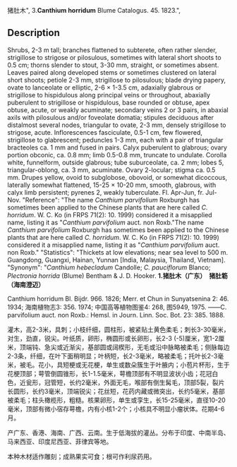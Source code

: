 猪肚木",
3.**Canthium horridum** Blume Catalogus. 45. 1823.",

## Description
Shrubs, 2-3 m tall; branches flattened to subterete, often rather slender, strigillose to strigose or pilosulous, sometimes with lateral short shoots to 0.5 cm; thorns slender to stout, 3-30 mm, straight, or sometimes absent. Leaves paired along developed stems or sometimes clustered on lateral short shoots; petiole 2-3 mm, strigillose to pilosulous; blade drying papery, ovate to lanceolate or elliptic, 2-6 × 1-3.5 cm, adaxially glabrous or strigillose to hispidulous along principal veins or throughout, abaxially puberulent to strigillose or hispidulous, base rounded or obtuse, apex obtuse, acute, or weakly acuminate; secondary veins 2 or 3 pairs, in abaxial axils with pilosulous and/or foveolate domatia; stipules deciduous after distalmost several nodes, triangular to ovate, 2-3 mm, densely strigillose to strigose, acute. Inflorescences fasciculate, 0.5-1 cm, few flowered, strigillose to glabrescent; peduncles 1-3 mm, each with a pair of triangular bracteoles ca. 1 mm and fused in pairs. Calyx puberulent to glabrous; ovary portion obconic, ca. 0.8 mm; limb 0.5-0.8 mm, truncate to undulate. Corolla white, funnelform, outside glabrous; tube suburceolate, ca. 2 mm; lobes 5, triangular-oblong, ca. 3 mm, acuminate. Ovary 2-locular; stigma ca. 0.5 mm. Drupes yellow, ovoid to subglobose, obovoid, or somewhat dicoccous, laterally somewhat flattened, 15-25 × 10-20 mm, smooth, glabrous, with calyx limb persistent; pyrenes 2, weakly tuberculate. Fl. Apr-Jun, fr. Jul-Nov.
  "Reference": "The name *Canthium parvifolium* Roxburgh has sometimes been applied to the Chinese plants that are here called *C. horridum*. W. C. Ko (in FRPS 71(2): 10. 1999) considered it a misapplied name, listing it as \"*Canthium parvifolium* auct. non Roxb.\"The name *Canthium parvifolium* Roxburgh has sometimes been applied to the Chinese plants that are here called *C. horridum*. W. C. Ko (in FRPS 71(2): 10. 1999) considered it a misapplied name, listing it as \"*Canthium parvifolium* auct. non Roxb.\"
  "Statistics": "Thickets at low elevations; near sea level to 500 m. Guangdong, Guangxi, Hainan, Yunnan [India, Malaysia, Thailand, Vietnam].
  "Synonym": "*Canthium hebecladum* Candolle; *C. pauciflorum* Blanco; *Plectronia horrida* (Blume) Bentham &amp; J. D. Hooker.
**1.猪肚木（广东）　猪肚簕（海南澄迈）**

Canthium horridum Bl. Bijdr. 966. 1826; Merr. et Chun in Sunyatsenina 2: 46. 1934; 海南植物志3: 356. 1974; 中国高等植物图鉴4: 268, 图5949, 1975. ——C. parvifolium auct. non Roxb.: Hemsl. in Journ. Linn. Soc. Bot. 23: 385. 1888.

灌木，高2-3米，具刺；小枝纤细，圆柱形，被紧贴土黄色柔毛；刺长3-30毫米，对生，劲直，锐尖。叶纸质，卵形，椭圆形或长卵形，长2-3 (-5)厘米，宽1-2厘米，顶端钝、急尖或近渐尖，基部圆或阔楔形，无毛或沿中脉略被柔毛；侧脉每边2-3条，纤细，在叶下面稍明显；叶柄短，长2-3毫米，略被柔毛；托叶长2-3毫米，被毛。花小，具短梗或无花梗，单生或数朵簇生于叶腋内；小苞片杯形，生于花梗顶部；萼管倒圆锥形，长1-1.5毫米，萼檐顶部有不明显波状小齿；花冠白色，近瓮形，冠管短，长约2毫米，外面无毛，喉部有倒生髯毛，顶部5裂，裂片长圆形，长约3毫米，顶端锐尖；花丝短，花药内藏或微突出，长约5毫米，基部被柔毛；柱头橄榄形，粗糙。核果卵形，单生或孪生，长15-25毫米，直径10-20毫米，顶部有微小宿存萼檐，内有小核1-2个；小核具不明显小瘤状体。花期4-6月。

产广东、香港、海南、广西、云南。生于低海拔的灌丛。分布于印度、中南半岛、马来西亚、印度尼西亚、菲律宾等地。

本种木材适作雕刻；成熟果实可食；根可作利尿药用。
